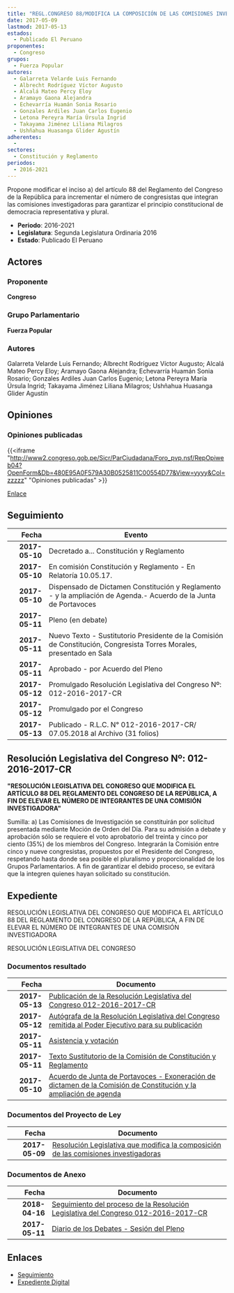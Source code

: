 ```yaml
---
title: "REGL.CONGRESO 88/MODIFICA LA COMPOSICIÓN DE LAS COMISIONES INVESTIGADORAS"
date: 2017-05-09
lastmod: 2017-05-13
estados: 
  - Publicado El Peruano
proponentes: 
  - Congreso
grupos: 
  - Fuerza Popular
autores: 
  - Galarreta Velarde Luis Fernando
  - Albrecht Rodríguez Víctor Augusto
  - Alcalá Mateo Percy Eloy
  - Aramayo Gaona Alejandra
  - Echevarría Huamán Sonia Rosario
  - Gonzales Ardiles Juan Carlos Eugenio
  - Letona Pereyra María Úrsula Ingrid
  - Takayama Jiménez Liliana Milagros
  - Ushñahua Huasanga Glider Agustín
adherentes: 
  - 
sectores: 
  - Constitución y Reglamento
periodos: 
  - 2016-2021
---
```


Propone modificar el inciso a) del artículo 88 del Reglamento del Congreso de la República para incrementar el número de congresistas que integran las comisiones investigadoras para garantizar el principio constitucional de democracia representativa y plural.

- **Periodo**: 2016-2021
- **Legislatura**: Segunda Legislatura Ordinaria 2016
- **Estado**: Publicado El Peruano

## Actores

### Proponente

**Congreso**

### Grupo Parlamentario

**Fuerza Popular**

### Autores

Galarreta Velarde Luis Fernando; Albrecht Rodríguez Víctor Augusto; Alcalá Mateo Percy Eloy; Aramayo Gaona Alejandra; Echevarría Huamán Sonia Rosario; Gonzales Ardiles Juan Carlos Eugenio; Letona Pereyra María Úrsula Ingrid; Takayama Jiménez Liliana Milagros; Ushñahua Huasanga Glider Agustín


## Opiniones

### Opiniones publicadas

{{<iframe "http://www2.congreso.gob.pe/Sicr/ParCiudadana/Foro_pvp.nsf/RepOpiweb04?OpenForm&Db=480E95A0F579A30B0525811C00554D77&View=yyyy&Col=zzzzz" "Opiniones publicadas" >}}

[Enlace](http://www2.congreso.gob.pe/Sicr/ParCiudadana/Foro_pvp.nsf/RepOpiweb04?OpenForm&Db=480E95A0F579A30B0525811C00554D77&View=yyyy&Col=zzzzz)

## Seguimiento

| Fecha | Evento |
|------:|--------|
| **2017-05-10** | Decretado a... Constitución y Reglamento|
| **2017-05-10** | En comisión Constitución y Reglamento - En Relatoría 10.05.17.|
| **2017-05-10** | Dispensado de Dictamen Constitución y Reglamento - y la ampliación de Agenda.- Acuerdo de la Junta de Portavoces|
| **2017-05-11** | Pleno (en debate)|
| **2017-05-11** | Nuevo Texto - Sustitutorio Presidente de la Comisión de Constitución, Congresista Torres Morales, presentado en Sala|
| **2017-05-11** | Aprobado - por Acuerdo del Pleno|
| **2017-05-12** | Promulgado Resolución Legislativa del Congreso Nº: 012-2016-2017-CR|
| **2017-05-12** | Promulgado por el Congreso|
| **2017-05-13** | Publicado - R.L.C. N° 012-2016-2017-CR/ 07.05.2018 al Archivo (31 folios)|

## Resolución Legislativa del Congreso Nº: 012-2016-2017-CR

**"RESOLUCIÓN LEGISLATIVA DEL CONGRESO QUE MODIFICA EL ARTÍCULO 88 DEL REGLAMENTO DEL CONGRESO DE LA REPÚBLICA, A FIN DE ELEVAR EL NÚMERO DE INTEGRANTES DE UNA COMISIÓN INVESTIGADORA"**

Sumilla: a) Las Comisiones de Investigación se constituirán por solicitud presentada mediante Moción de Orden del Día. Para su admisión a debate y aprobación sólo se requiere el voto aprobatorio del treinta y cinco por ciento (35%) de los miembros del Congreso. Integrarán la Comisión entre cinco y nueve congresistas, propuestos por el Presidente del Congreso, respetando hasta donde sea posible el pluralismo y proporcionalidad de los Grupos Parlamentarios. A fin de garantizar el debido proceso, se evitará que la integren quienes hayan solicitado su constitución.


## Expediente

RESOLUCIÓN LEGISLATIVA DEL CONGRESO QUE MODIFICA EL ARTÍCULO 88 DEL REGLAMENTO DEL CONGRESO DE LA REPÚBLICA, A FIN DE ELEVAR EL NÚMERO DE INTEGRANTES DE UNA COMISIÓN INVESTIGADORA

RESOLUCIÓN LEGISLATIVA DEL CONGRESO


### Documentos resultado

| Fecha | Documento |
|------:|--------|
| **2017-05-13** | [Publicación de la Resolución Legislativa del Congreso 012-2016-2017-CR](http://www.leyes.congreso.gob.pe/Documentos/2016_2021/Resolucion_Legislativa_del_Congreso/RLC-012-2016-2017-CR.pdf) |
| **2017-05-12** | [Autógrafa de la Resolución Legislativa del Congreso remitida al Poder Ejecutivo para su publicación](http://www.leyes.congreso.gob.pe/Documentos/2016_2021/Autografas/Resolucion_Legislativa_del_Congreso/AU0136220170511.pdf) |
| **2017-05-11** | [Asistencia y votación](http://www.leyes.congreso.gob.pe/Documentos/2016_2021/Asistencia_y_Votacion/Proyectos_de_Ley/AV0136220170511.pdf) |
| **2017-05-11** | [Texto Sustitutorio de la Comisión de Constitución y Reglamento](http://www.leyes.congreso.gob.pe/Documentos/2016_2021/Texto_Sustitutorio/Proyectos_de_Ley/TS0136220170511.pdf) |
| **2017-05-10** | [Acuerdo de Junta de Portavoces - Exoneración de dictamen de la Comisión de Constitución y la ampliación de agenda](http://www.leyes.congreso.gob.pe/Documentos/2016_2021/Acuerdos/Junta_Portavoces/AJP0136220170510.pdf) |

### Documentos del Proyecto de Ley

| Fecha | Documento |
|------:|--------|
| **2017-05-09** | [Resolución Legislativa que modifica la composición de las comisiones investigadoras](http://www.leyes.congreso.gob.pe/Documentos/2016_2021/Proyectos_de_Ley_y_de_Resoluciones_Legislativas/PL0136220170509.PDF) |

### Documentos de Anexo

| Fecha | Documento |
|------:|--------|
| **2018-04-16** | [Seguimiento del proceso de la Resolución Legislativa del Congreso 012-2016-2017-CR](http://www.leyes.congreso.gob.pe/Documentos/2016_2021/Seguimiento_de_Proyectos_de_Ley/01362PL20180416.pdf) |
| **2017-05-11** | [Diario de los Debates - Sesión del Pleno](http://www2.congreso.gob.pe/Sicr/DiarioDebates/Publicad.nsf/SesionesPleno/05256D6E0073DFE90525811E0011AB5F/$FILE/SLO-2016-11.pdf) |

## Enlaces 

- [Seguimiento](http://www2.congreso.gob.pehttp://www2.congreso.gob.pe/Sicr/TraDocEstProc/CLProLey2016.nsf/f7fff46988ca05b1052578e100829cc7/7319ef6df8dbd73a0525811c0001e8b9?OpenDocument)
- [Expediente Digital](http://www2.congreso.gob.pehttp://www2.congreso.gob.pe/Sicr/TraDocEstProc/CLProLey2016.nsf/f7fff46988ca05b1052578e100829cc7/7319ef6df8dbd73a0525811c0001e8b9?OpenDocument&Click=05257FB7005EB655.eb71d0cf91d8294e05256cdf006b5706/$Body/0.1C6C)
